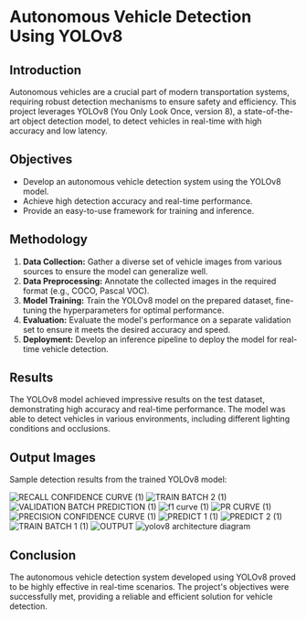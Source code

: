 # Autonomous Vehicle Detection Using YOLOv8
## Introduction
Autonomous vehicles are a crucial part of modern transportation systems, requiring robust detection mechanisms to ensure safety and efficiency. This project leverages YOLOv8 (You Only Look Once, version 8), a state-of-the-art object detection model, to detect vehicles in real-time with high accuracy and low latency.

## Objectives
- Develop an autonomous vehicle detection system using the YOLOv8 model.
- Achieve high detection accuracy and real-time performance.
- Provide an easy-to-use framework for training and inference.

## Methodology
1. **Data Collection:** Gather a diverse set of vehicle images from various sources to ensure the model can generalize well.
2. **Data Preprocessing:** Annotate the collected images in the required format (e.g., COCO, Pascal VOC).
3. **Model Training:** Train the YOLOv8 model on the prepared dataset, fine-tuning the hyperparameters for optimal performance.
4. **Evaluation:** Evaluate the model's performance on a separate validation set to ensure it meets the desired accuracy and speed.
5. **Deployment:** Develop an inference pipeline to deploy the model for real-time vehicle detection.

## Results
The YOLOv8 model achieved impressive results on the test dataset, demonstrating high accuracy and real-time performance. The model was able to detect vehicles in various environments, including different lighting conditions and occlusions.

## Output Images
Sample detection results from the trained YOLOv8 model:


![RECALL CONFIDENCE CURVE (1)](https://github.com/DeepikaA2004/Autonomous-vechicle-detection-using-yolov8/assets/110418508/e8347c15-529d-4f13-9723-728bdee7288e)
![TRAIN BATCH 2 (1)](https://github.com/DeepikaA2004/Autonomous-vechicle-detection-using-yolov8/assets/110418508/cda731fd-93b8-4faf-8b44-36f87f07ab91)
![VALIDATION BATCH PREDICTION (1)](https://github.com/DeepikaA2004/Autonomous-vechicle-detection-using-yolov8/assets/110418508/bf1385d4-ed57-40ed-8cea-97d98c0feff2)
![f1 curve (1)](https://github.com/DeepikaA2004/Autonomous-vechicle-detection-using-yolov8/assets/110418508/e308d9b6-439d-4180-a3d6-111e9edc9e73)
![PR CURVE (1)](https://github.com/DeepikaA2004/Autonomous-vechicle-detection-using-yolov8/assets/110418508/25e01075-b112-4c4b-af2a-403b2ce75612)
![PRECISION CONFIDENCE CURVE (1)](https://github.com/DeepikaA2004/Autonomous-vechicle-detection-using-yolov8/assets/110418508/037e0eca-60b5-415a-9e81-ced15ff8dab6)
![PREDICT 1 (1)](https://github.com/DeepikaA2004/Autonomous-vechicle-detection-using-yolov8/assets/110418508/72b2974f-c62d-4454-a9b6-e38ad429af77)
![PREDICT 2 (1)](https://github.com/DeepikaA2004/Autonomous-vechicle-detection-using-yolov8/assets/110418508/e920fbe5-2fc2-49e0-84c0-12dc191f4fcc)
![TRAIN BATCH 1 (1)](https://github.com/DeepikaA2004/Autonomous-vechicle-detection-using-yolov8/assets/110418508/a6252b99-64d4-4b3c-8046-81ecd6f576e5)
![OUTPUT](https://github.com/DeepikaA2004/Autonomous-vechicle-detection-using-yolov8/assets/110418508/ad810626-8d5a-4bbe-be60-3b543ccf0b73)
![yolov8 architecture diagram](https://github.com/DeepikaA2004/Autonomous-vechicle-detection-using-yolov8/assets/110418508/51adaaa9-3fed-48a3-a8be-f6af3c81a797)


## Conclusion
The autonomous vehicle detection system developed using YOLOv8 proved to be highly effective in real-time scenarios. The project's objectives were successfully met, providing a reliable and efficient solution for vehicle detection.


